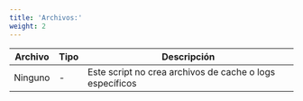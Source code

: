 ```yaml
---
title: 'Archivos:'
weight: 2
---
```


|Archivo|Tipo|Descripción|
|---|---|---|
|Ninguno|-|Este script no crea archivos de cache o logs específicos|